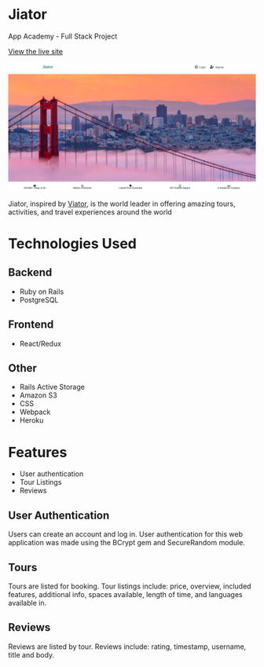 # Jiator 
App Academy - Full Stack Project 

[View the live site ](https://jiator.herokuapp.com/#/)

![homepage](app/assets/images/homepage.png)


Jiator, inspired by [Viator](https://www.viator.com/), is the world leader in offering amazing tours, activities, and travel experiences around the world

# Technologies Used

## Backend 
* Ruby on Rails 
* PostgreSQL

## Frontend
* React/Redux

## Other
* Rails Active Storage
* Amazon S3
* CSS
* Webpack
* Heroku

# Features 
* User authentication 
* Tour Listings 
* Reviews 

## User Authentication
Users can create an account and log in. User authentication for this web application was made using the BCrypt gem and SecureRandom module.

## Tours 
Tours are listed for booking. Tour listings include: price, overview, included features, additional info, spaces available, length of time, and languages available in.

## Reviews 
Reviews are listed by tour. Reviews include: rating, timestamp, username, title and body.
